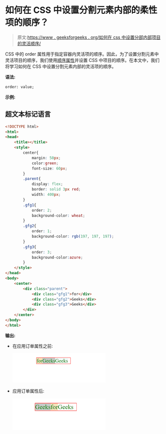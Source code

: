 # 如何在 CSS 中设置分割元素内部的柔性项的顺序？

> 原文:[https://www . geeksforgeeks . org/如何在 css 中设置分部内部项目的灵活顺序/](https://www.geeksforgeeks.org/how-to-set-order-of-the-flexible-items-inside-the-division-element-in-css/)

CSS 中的 order 属性用于指定容器内灵活项的顺序。因此，为了设置分割元素中灵活项目的顺序，我们使用[顺序属性](https://www.geeksforgeeks.org/css-ordering-flex-items/)并设置 CSS 中项目的顺序。在本文中，我们将学习如何在 CSS 中设置分割元素内部的灵活项的顺序。

**语法:**

```html
order: value;
```

**示例:**

## 超文本标记语言

```html
<!DOCTYPE html>
<html>
<head>
    <title></title>
    <style>
        center{
            margin: 50px;
            color:green;
            font-size: 60px;
        }
        .parent{
            display: flex;
            border: solid 3px red;
            width: 400px;
        }
        .gfg1{   
            order: 2;
            background-color: wheat;
        } 
        .gfg2{
            order: 1;
            background-color: rgb(197, 197, 197);
        }
        .gfg3{
            order: 3;
            background-color:azure;
        }
    </style>
</head>
<body>
    <center>
        <div class="parent">
            <div class="gfg1">for</div>
            <div class="gfg2">Geeks</div>
            <div class="gfg3">Geeks</div>
        </div>
    </center>
</body>
</html>
```

**输出:**

*   在应用订单属性之前:

    ![](img/84e26a1268b7c5a777235ab14e057173.png)

*   应用订单属性后:

    ![](img/7243f0014ba91ebc6410a31d8731537f.png)